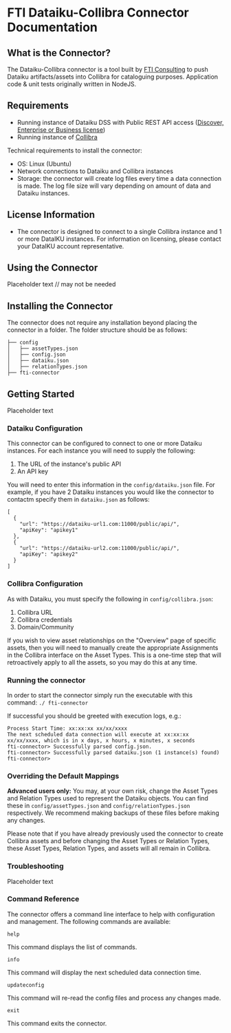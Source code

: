# FTI Dataiku-Collibra Connector Documentation



## **What is the Connector?**

The Dataiku-Collibra connector is a tool built by [FTI Consulting](https://digitaldelivery.uk/) to push Dataiku artifacts/assets into Collibra for cataloguing purposes. Application code & unit tests originally written in NodeJS.

## **Requirements**

- Running instance of Dataiku DSS with Public REST API access ([Discover, Enterprise or Business license](https://www.dataiku.com/product/get-started/))
- Running instance of [Collibra](https://www.collibra.com/)

Technical requirements to install the connector:

- OS: Linux (Ubuntu)
- Network connections to Dataiku and Collibra instances
- Storage: the connector will create log files every time a data connection is made. The log file size will vary depending on amount of data and Dataiku instances.

## **License Information**

- The connector is designed to connect to a single Collibra instance and 1 or more DataIKU instances. For information on licensing, please contact your DataIKU account representative. 

## **Using the Connector**

Placeholder text  // may not be needed

## **Installing the Connector**

The connector does not require any installation beyond placing the connector in a folder. The folder structure should be as follows:

```
├── config
│   ├── assetTypes.json
│   ├── config.json
│   ├── dataiku.json
│   ├── relationTypes.json
├── fti-connector
```

## **Getting Started**

Placeholder text

### Dataiku Configuration

This connector can be configured to connect to one or more Dataiku instances. For each instance you will need to supply the following:

1. The URL of the instance's public API
2. An API key

You will need to enter this information in the `config/dataiku.json` file. For example, if you have 2 Dataiku instances you would like the connector to contactm specify them in `dataiku.json` as follows:

```
[
  {
    "url": "https://dataiku-url1.com:11000/public/api/",
    "apiKey": "apikey1"
  },
  {
    "url": "https://dataiku-url2.com:11000/public/api/",
    "apiKey": "apikey2"
  }
]
```

### Collibra Configuration

As with Dataiku, you must specify the following in `config/collibra.json`:

1. Collibra URL
2. Collibra credentials
3. Domain/Community

If you wish to view asset relationships on the "Overview" page of specific assets, then you will need to manually create the appropriate Assignments in the Collibra interface on the Asset Types. This is a one-time step that will retroactively apply to all the assets, so you may do this at any time.

### Running the connector

In order to start the connector simply run the executable with this command: `./ fti-connector`

If successful you should be greeted with execution logs, e.g.:

```
Process Start Time: xx:xx:xx xx/xx/xxxx
The next scheduled data connection will execute at xx:xx:xx xx/xx/xxxx, which is in x days, x hours, x minutes, x seconds
fti-connector> Successfully parsed config.json.
fti-connector> Successfully parsed dataiku.json (1 instance(s) found)
fti-connector>
```

### Overriding the Default Mappings

**Advanced users only:** You may, at your own risk, change the Asset Types and Relation Types used to represent the Dataiku objects. You can find these in `config/assetTypes.json` and `config/relationTypes.json` respectively. We recommend making backups of these files before making any changes.

Please note that if you have already previously used the connector to create Collibra assets and before changing the Asset Types or Relation Types, these Asset Types, Relation Types, and assets will all remain in Collibra.

### **Troubleshooting**

Placeholder text

### **Command Reference**

The connector offers a command line interface to help with configuration and management. The following commands are available:

`help`

This command displays the list of commands.

`info`

This command will display the next scheduled data connection time.

`updateconfig`

This command will re-read the config files and process any changes made.

`exit`

This command exits the connector.
